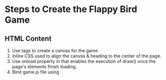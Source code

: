 # Steps to Create the Flappy Bird Game

## HTML Content

1. Use <canvas> tags to create a canvas for the game.
2. Inline CSS used to align the canvas & heading to the center of the page.
3. Use onload property in <body> that enables the execution of draw() once the page's elements finish loading.
4. Bind game.js file using <script> tags.

## JavaScript Code

1. Use getContext() to obtain the drawing context of the canvas.
2. Load image & audio content using new Image() & new Audio() respectively.
3. Use src property to assign the media to variables.
4. Create a draw() method which handles all the displaying of elements on the canvas, using the built-in drawImage() method.


## Credits

1. Tutorial Resource: [freecodecamp](https://www.youtube.com/watch?v=pufKO5EG8nc)
2. Canvas Basics: [MDN](https://developer.mozilla.org/en-US/docs/Web/API/Canvas_API/Tutorial/Basic_usage)